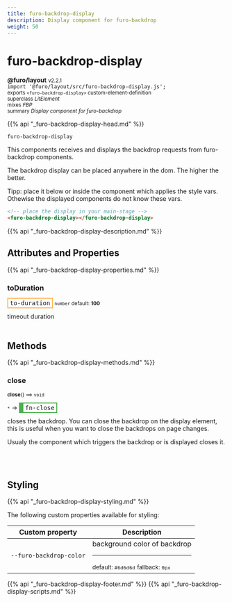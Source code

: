 ```yaml
---
title: furo-backdrop-display
description: Display component for furo-backdrop
weight: 50
---
```


# furo-backdrop-display
**@furo/layout** <small>v2.2.1</small>
<br>`import '@furo/layout/src/furo-backdrop-display.js';`<small>
<br>exports `<furo-backdrop-display>` custom-element-definition
<br>superclass *LitElement*
<br> mixes *FBP*</small>
<br><small>summary *Display component for furo-backdrop*</small>

{{% api "_furo-backdrop-display-head.md" %}}

`furo-backdrop-display`

This components receives and displays the backdrop requests from furo-backdrop components.

The backdrop display can be placed anywhere in the dom. The higher the better.

Tipp: place it below or inside the component which applies the style vars. Othewise the displayed components
do not know these vars.

```html
<!-- place the display in your main-stage -->
<furo-backdrop-display></furo-backdrop-display>
```

{{% api "_furo-backdrop-display-description.md" %}}


## Attributes and Properties
{{% api "_furo-backdrop-display-properties.md" %}}





### **toDuration**

<span  style="border-width:2px; border-style: solid;border-color:  rgb(255, 182, 91);font-family:monospace; padding:2px 4px;">to-duration</span>
<small>`number` default: **100**</small>

timeout duration
<br><br>



## Methods
{{% api "_furo-backdrop-display-methods.md" %}}



### **close**
<small>**close**() ⟹ `void`</small>

<small>`*`</small> →
<span  style="border-width:2px 2px 2px 10px; border-style: solid;border-color:  rgb(76, 175, 80);font-family:monospace; padding:2px 4px;">fn-close</span>

closes the backdrop.
You can close the backdrop on the display element, this is useful when you want to close the backdrops on page
changes.

Usualy the component which triggers the backdrop or is displayed closes it.

<br><br>






## Styling
{{% api "_furo-backdrop-display-styling.md" %}}

The following custom properties  available for styling:

Custom property | Description
----------------|-------------
`--furo-backdrop-color` | background color of backdrop <hr> <small>default: `#6d6d6d`</small> <small>fallback: `0px`</small>

{{% api "_furo-backdrop-display-footer.md" %}}
{{% api "_furo-backdrop-display-scripts.md" %}}
